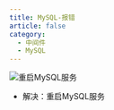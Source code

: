 ```yaml
---
title: MySQL-报错
article: false
category:
  - 中间件
  - MySQL
---
```

![重启MySQL服务](https://blog-image-9943.oss-cn-beijing.aliyuncs.com/202308211813916.png)
- 解决：重启MySQL服务